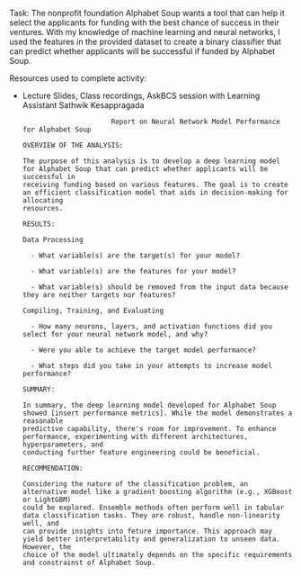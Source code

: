 Task: The nonprofit foundation Alphabet Soup wants a tool that can help it select the applicants for funding with the best chance of success in their ventures. With my knowledge of machine learning and neural networks, I used the features in the provided dataset to create a binary classifier that can predict whether applicants will be successful if funded by Alphabet Soup.

Resources used to complete activity:
  - Lecture Slides, Class recordings, AskBCS session with Learning Assistant Sathwik Kesappragada


                              Report on Neural Network Model Performance for Alphabet Soup

        OVERVIEW OF THE ANALYSIS:

        The purpose of this analysis is to develop a deep learning model for Alphabet Soup that can predict whether applicants will be successful in
        receiving funding based on various features. The goal is to create an efficient classification model that aids in decision-making for allocating
        resources.

        RESULTS:

        Data Processing

          - What variable(s) are the target(s) for your model?
    
          - What variable(s) are the features for your model?
    
          - What variable(s) should be removed from the input data because they are neither targets nor features?
    
        Compiling, Training, and Evaluating 

          - How many neurons, layers, and activation functions did you select for your neural network model, and why?
    
          - Were you able to achieve the target model performance?
    
          - What steps did you take in your attempts to increase model performance?
    
        SUMMARY:

        In summary, the deep learning model developed for Alphabet Soup showed [insert performance metrics]. While the model demonstrates a reasonable
        predictive capability, there's room for improvement. To enhance performance, experimenting with different architectures, hyperparameters, and
        conducting further feature engineering could be beneficial.

        RECOMMENDATION:

        Considering the nature of the classification problem, an alternative model like a gradient boosting algorithm (e.g., XGBoost or LightGBM)
        could be explored. Ensemble methods often perform well in tabular data classification tasks. They are robust, handle non-linearity well, and
        can provide insights into feture importance. This approach may yield better interpretability and generalization to unseen data. However, the
        choice of the model ultimately depends on the specific requirements and constrainst of Alphabet Soup.

